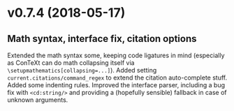 # v0.7.4 (2018-05-17)

## Math syntax, interface fix, citation options

Extended the math syntax some, keeping code ligatures in mind (especially as
ConTeXt can do math collapsing itself via `\setupmathematics[collapsing=...]`).
Added setting `current.citations/command_regex` to extend the citation
auto-complete stuff. Added some indenting rules. Improved the interface parser,
including a bug fix with `<cd:string/>` and providing a (hopefully sensible)
fallback in case of unknown arguments.
